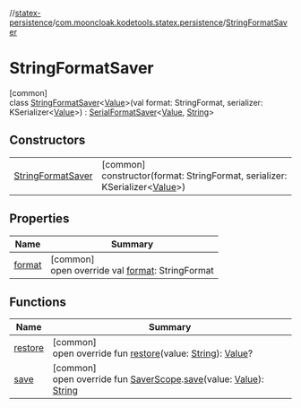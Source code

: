 //[statex-persistence](../../../index.md)/[com.mooncloak.kodetools.statex.persistence](../index.md)/[StringFormatSaver](index.md)

# StringFormatSaver

[common]\
class [StringFormatSaver](index.md)&lt;[Value](index.md)&gt;(val format: StringFormat, serializer: KSerializer&lt;[Value](index.md)&gt;) : [SerialFormatSaver](../-serial-format-saver/index.md)&lt;[Value](index.md), [String](https://kotlinlang.org/api/latest/jvm/stdlib/kotlin/-string/index.html)&gt;

## Constructors

| | |
|---|---|
| [StringFormatSaver](-string-format-saver.md) | [common]<br>constructor(format: StringFormat, serializer: KSerializer&lt;[Value](index.md)&gt;) |

## Properties

| Name | Summary |
|---|---|
| [format](format.md) | [common]<br>open override val [format](format.md): StringFormat |

## Functions

| Name | Summary |
|---|---|
| [restore](restore.md) | [common]<br>open override fun [restore](restore.md)(value: [String](https://kotlinlang.org/api/latest/jvm/stdlib/kotlin/-string/index.html)): [Value](index.md)? |
| [save](save.md) | [common]<br>open override fun [SaverScope](https://developer.android.com/reference/kotlin/androidx/compose/runtime/saveable/SaverScope.html).[save](save.md)(value: [Value](index.md)): [String](https://kotlinlang.org/api/latest/jvm/stdlib/kotlin/-string/index.html) |

